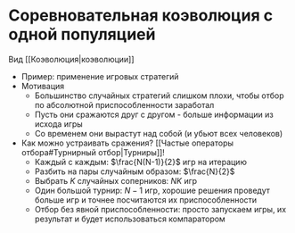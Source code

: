 # Соревновательная коэволюция с одной популяцией

Вид [[Коэволюция|коэволюции]]

* Пример: применение игровых стратегий
* Мотивация
	* Большинство случайных стратегий слишком плохи, чтобы отбор по абсолютной приспособленности заработал
	* Пусть они сражаются друг с другом - больше информации из исхода игры
	* Со временем они вырастут над собой (и убьют всех человеков)
* Как можно устраивать сражения? [[Частые операторы отбора#Турнирный отбор|Турниры]]!
	* Каждый с каждым: $\frac{N(N-1)}{2}$ игр на итерацию
	* Разбить на пары случайным образом: $\frac{N}{2}$
	* Выбрать $K$ случайных соперников: $NK$ игр
	* Один большой турнир: $N - 1$ игр, хорошие решения проведут больше игр и точнее посчитаются их приспособленности
	* Отбор без явной приспособленности: просто запускаем игры, их результат и будет использоваться компаратором